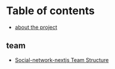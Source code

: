 # Table of contents

* [about the project](README.md)

## team

* [Social-network-nextjs Team Structure](team/social-network-nextjs-team-structure.md)
